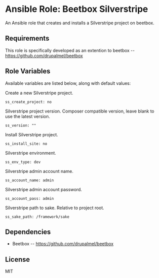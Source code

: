 # Ansible Role: Beetbox Silverstripe

An Ansible role that creates and installs a Silverstripe project on beetbox.

## Requirements

This role is specifically developed as an extention to beetbox -- https://github.com/drupalmel/beetbox

## Role Variables

Available variables are listed below, along with default values:

Create a new Silverstripe project.

    ss_create_project: no
    
Silverstripe project version. Composer compatible version, leave blank to use the latest version.
    
    ss_version: ""
    
Install Silverstripe project.
    
    ss_install_site: no    
    
Silverstripe environment.
    
    ss_env_type: dev
    
Silverstripe admin account name.
    
    ss_account_name: admin
    
Silverstripe admin account password.
    
    ss_account_pass: admin
    
Silverstripe path to sake. Relative to project root.
    
    ss_sake_path: /framework/sake


## Dependencies

- Beetbox -- https://github.com/drupalmel/beetbox

## License

MIT